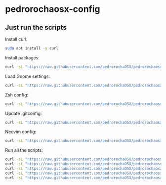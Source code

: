 # pedrorochaosx-config
## Just run the scripts
Install curl:
```bash
sudo apt install -y curl
```
Install packages:
```bash
curl -sL "https://raw.githubusercontent.com/pedrorochaOSX/pedrorochaosx-config/refs/heads/main/install-packages.sh" | bash
```
Load Gnome settings:
```bash
curl -sL "https://raw.githubusercontent.com/pedrorochaOSX/pedrorochaosx-config/refs/heads/main/gnome-settings.sh" | bash
```
Zsh config:
```bash
curl -sL "https://raw.githubusercontent.com/pedrorochaOSX/pedrorochaosx-config/refs/heads/main/zsh-config.sh" | bash
```
Update .gitconfig:
```bash
curl -sL "https://raw.githubusercontent.com/pedrorochaOSX/pedrorochaosx-config/refs/heads/main/update_git_config.sh" | bash
```
Neovim config:
```bash
curl -sL "https://raw.githubusercontent.com/pedrorochaOSX/pedrorochaosx-config/refs/heads/main/neovim-config.sh" | bash
```
Run all the scripts:
```bash
curl -sL "https://raw.githubusercontent.com/pedrorochaOSX/pedrorochaosx-config/refs/heads/main/install-packages.sh" | bash;
curl -sL "https://raw.githubusercontent.com/pedrorochaOSX/pedrorochaosx-config/refs/heads/main/gnome-settings.sh" | bash;
curl -sL "https://raw.githubusercontent.com/pedrorochaOSX/pedrorochaosx-config/refs/heads/main/zsh-config.sh" | bash;
curl -sL "https://raw.githubusercontent.com/pedrorochaOSX/pedrorochaosx-config/refs/heads/main/update_git_config.sh" | bash
curl -sL "https://raw.githubusercontent.com/pedrorochaOSX/pedrorochaosx-config/refs/heads/main/neovim-config.sh" | bash;
```
